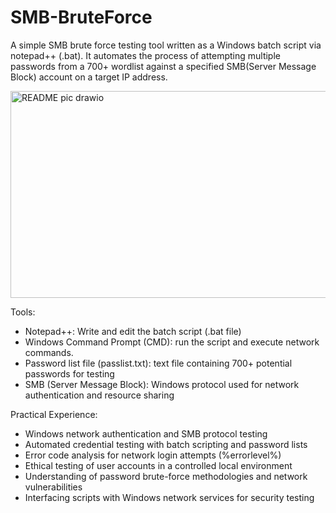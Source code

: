 # SMB-BruteForce
A simple SMB brute force testing tool written as a Windows batch script via notepad++ (.bat). It automates the process of attempting multiple passwords from a 700+ wordlist against a specified SMB(Server Message Block) account on a target IP address.

<img width="1241" height="331" alt="README pic drawio" src="https://github.com/user-attachments/assets/a3e92c6e-9a72-486d-bf0a-6527053a3668" />



Tools:
- Notepad++: Write and edit the batch script (.bat file)
- Windows Command Prompt (CMD): run the script and execute network commands.
- Password list file (passlist.txt):  text file containing 700+ potential passwords for testing
- SMB (Server Message Block): Windows protocol used for network authentication and resource sharing

Practical Experience:
- Windows network authentication and SMB protocol testing
- Automated credential testing with batch scripting and password lists
- Error code analysis for network login attempts (%errorlevel%)
- Ethical testing of user accounts in a controlled local environment
- Understanding of password brute-force methodologies and network vulnerabilities
- Interfacing scripts with Windows network services for security testing

